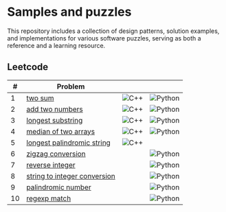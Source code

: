 # Samples and puzzles

This repository includes a collection of design patterns, solution examples, and implementations for various software puzzles, serving as both a reference and a learning resource.

## Leetcode

| #   | Problem | | |
|-----|---------|-----|--------|
| 1   | [two sum](./leetcode/1-two-sum/README.md) | ![C++](https://img.shields.io/badge/C%2B%2B-00599C?style=for-the-badge&logo=c%2B%2B&logoColor=white) | ![Python](https://img.shields.io/badge/Python-3776AB?style=for-the-badge&logo=python&logoColor=white) |
| 2   | [add two numbers](./leetcode/2-add-two-numbers/README.md) | ![C++](https://img.shields.io/badge/C%2B%2B-00599C?style=for-the-badge&logo=c%2B%2B&logoColor=white) | ![Python](https://img.shields.io/badge/Python-3776AB?style=for-the-badge&logo=python&logoColor=white) |
| 3   | [longest substring](./leetcode/3-longest-substring/README.md) | ![C++](https://img.shields.io/badge/C%2B%2B-00599C?style=for-the-badge&logo=c%2B%2B&logoColor=white) | ![Python](https://img.shields.io/badge/Python-3776AB?style=for-the-badge&logo=python&logoColor=white) |
| 4   | [median of two arrays](./leetcode/4-median-of-two-arrays/README.md) | ![C++](https://img.shields.io/badge/C%2B%2B-00599C?style=for-the-badge&logo=c%2B%2B&logoColor=white) | ![Python](https://img.shields.io/badge/Python-3776AB?style=for-the-badge&logo=python&logoColor=white) |
| 5   | [longest palindromic string](./leetcode/5-longest-palindromic-str/README.md) | ![C++](https://img.shields.io/badge/C%2B%2B-00599C?style=for-the-badge&logo=c%2B%2B&logoColor=white) |  |
| 6   | [zigzag conversion](./leetcode/6-zigzag-conversion/README.md) |  | ![Python](https://img.shields.io/badge/Python-3776AB?style=for-the-badge&logo=python&logoColor=white) |
| 7   | [reverse integer](./leetcode/7-reverse-integer/README.md) |  | ![Python](https://img.shields.io/badge/Python-3776AB?style=for-the-badge&logo=python&logoColor=white) |
| 8   | [string to integer conversion](./leetcode/8-string-to-int/README.md) |  | ![Python](https://img.shields.io/badge/Python-3776AB?style=for-the-badge&logo=python&logoColor=white) |
| 9   | [palindromic number](./leetcode/9-palindrome-number/README.md) |  | ![Python](https://img.shields.io/badge/Python-3776AB?style=for-the-badge&logo=python&logoColor=white) |
| 10  | [regexp match](./leetcode/10-regexp-match/README.md) |  | ![Python](https://img.shields.io/badge/Python-3776AB?style=for-the-badge&logo=python&logoColor=white) |
